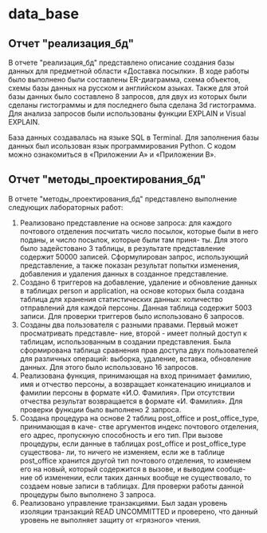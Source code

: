 # data_base

## Отчет "реализация_бд"

В отчете "реализация_бд" представлено описание создания базы данных для предметной области «Доставка посылки». В ходе работы было выполнено были составлены ER-диаграмма, схема объектов, схемы базы данных на русском и английском азыках. Также для этой базы данных было составлено 8 запросов, для двух из которых были сделаны гистограммы и для последнего была сделана 3d гистограмма. Для анализа запросов были использованы функции EXPLAIN и Visual EXPLAIN.

База данных создавалась на языке SQL в Terminal. Для заполнения базы данных был исользован язык программирования Python. С кодом можно ознакомиться в «Приложении A» и «Приложении B».


## Отчет "методы_проектирования_бд"

В отчете "методы_проектирования_бд" представлено выполнение следующих лабораторных работ:

1. Реализовано представление на основе запроса: для каждого почтового отделения посчитать число посылок, которые были в него поданы, и число посылок, которые были там приня- ты. Для этого было задейстовано 3 таблицы, в результате представление содержит 50000 записей. Сформулирован запрос, использующий представление, а также показан результат попытки изменения, добавления и удаления данных в созданное представление.
2. Создано 6 триггеров на добавление, удаление и обновление данных в таблицах person и application, на основе которых была создана таблица для хранения статистических данных: количество отправлений для каждой персоны. Данная таблица содержит 5003 записи. Для проверки триггеров было использовано 6 запросов.
3. Созданы два пользователя с разными правами. Первый может просматривать представле- ние, второй - имеет полный доступ к таблицам, использованным в создании представления. Была сформирована таблица сравнения прав доступа двух пользователей для различных операций: выборка, удаление, вставка, обновление данных. Для этого было использовано 16 запросов.
4. Реализована функция, принимающая на вход принимает фамилию, имя и отчество персоны, а возвращает конкатенацию инициалов и фамилии персоны в формате «И.О. Фамилия». При отсутствии отчества результат возвращается в формате «И. Фамилия». Для проверки функции было выполнено 2 запроса.
5. Создана процедура на основе 2 таблиц post_office и post_office_type, принимающая в каче- стве аргументов индекс почтового отделения, его адрес, пропускную способность и его тип. При вызове процедуры, если данные в таблицах post_office и post_office_type существова- ли, то ничего не изменяем, если же в таблице post_office хранится другой тип почтового отделения, то изменяем его на новый, который содержится в вызове, и выводим сообще- ние об изменении, если таких данных вообще не существовало, то создаем новые записи в таблицах. Для проверки работы данной процедуры было выполнено 3 запроса.
6. Реализовано управление транзакциями. Был задан уровень изоляции транзакций READ UNCOMMITTED и проверено, что данный уровень не выполняет защиту от «грязного» чтения.
